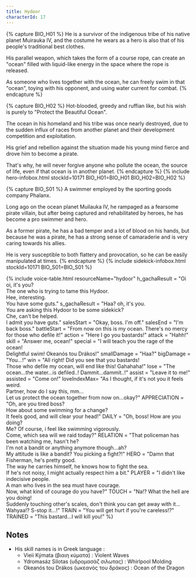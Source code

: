 ```yaml
---
title: Hydoor
characterId: 17
---
```


{% capture BIO_H01 %}
He is a survivor of the indigenous tribe of his native planet Muirauka IV, and the costume he wears as a hero is also that of his people's traditional best clothes.

His parallel weapon, which takes the form of a course rope, can create an "ocean" filled with liquid-like energy in the space where the rope is released.

As someone who lives together with the ocean, he can freely swim in that "ocean", toying with his opponent, and using water current for combat.
{% endcapture %}

{% capture BIO_H02 %}
Hot-blooded, greedy and ruffian like, but his wish is purely to "Protect the Beautiful Ocean".

The ocean in his homeland and his tribe was once nearly destroyed, due to the sudden influx of races from another planet and their development competition and exploitation.

His grief and rebellion against the situation made his young mind fierce and drove him to become a pirate.

That's why, he will never forgive anyone who pollute the ocean, the source of life, even if that ocean is in another planet.
{% endcapture %}
{% include hero-infobox.html stockId=10171 BIO_H01=BIO_H01 BIO_H02=BIO_H02 %}

{% capture BIO_S01 %}
A swimmer employed by the sporting goods company Phalanx.

Long ago on the ocean planet Muilauka IV, he rampaged as a fearsome pirate villain, but after being captured and rehabilitated by heroes, he has become a pro swimmer and hero.

As a former pirate, he has a bad temper and a lot of blood on his hands, but because he was a pirate, he has a strong sense of camaraderie and is very caring towards his allies.

He is very susceptible to both flattery and provocation, so he can be easily manipulated at times.
{% endcapture %}
{% include sidekick-infobox.html stockId=10171 BIO_S01=BIO_S01 %}

{% include voice-table.html resourceName="hydoor"
h_gachaResult = "Oi oi, it's you?<br>The one who is trying to tame this Hydoor.<br>Hee, interesting.<br>You have some guts."
s_gachaResult = "Haa? oh, it's you.<br>You are asking this Hydoor to be some sidekick?<br>Che, can't be helped.<br>I admit you have guts."
salesStart = "Okay, boss. I'm off."
salesEnd = "I'm back boss."
battleStart = "From now on this is my ocean. There's no mercy for those who defile it!"
action = "Here I go you bastards!"
attack = "Hahh!"
skill = "Answer me, ocean!"
special = "I will teach you the rage of the ocean!<br>Delightful swim! Okeanós tou Drákos!"
smallDamage = "Haa?"
bigDamage = "You…!"
win = "All right! Did you see that you bastards!<br>Those who defile my ocean, will end like this! Gahahaha!"
lose = "The ocean…the water…is defiled..! Dammit…dammit..!"
assist = "Leave it to me!"
assisted = "Come on!"
loveIndexMax= "As I thought, if it's not you it feels weird.<br>Partner, how do I say this, mm…<br>Let us protect the ocean together from now on…okay?"
APPRECIATION = "Oh, are you tired boss?<br>How about some swimming for a change?<br>It feels good, and will clear your head!"
DAILY = "Oh, boss! How are you doing?<br>Me? Of course, i feel like swimming vigorously.<br>Come, which sea will we raid today?"
RELATION = "That policeman has been watching me, hasn't he?<br>I'm not a bandit or anything anymore though…ah?<br>My attitude is like a bandit? You picking a fight?!"
HERO = "Damn that Fisherman, he's pretty good.<br>The way he carries himself, he knows how to fight the sea.<br>If he's not noisy, I might actually respect him a bit."
PLAYER = "I didn't like indecisive people.<br>A man who lives in the sea must have courage.<br>Now, what kind of courage do you have?"
TOUCH = "Na!? What the hell are you doing!<br>Suddenly touching other's scales, don't think you can get away with it…<br>Wahyaa!? S-stop it…!"
TRAIN = "You will get hurt if you're careless!?"
TRAINED = "This bastard…I will kill you!"
%}

## Notes
- His skill names is in Greek language :
  - Vieii Kýmata (βιαιη κύματα) : Violent Waves
  - Ydromasáz Silotas (υδρομασάζ σιλωτας) : Whirlpool Molding
  - Okeanós tou Drákos (ωκεανός του δράκος) : Ocean of the Dragon
